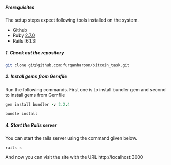 ##### Prerequisites

The setup steps expect following tools installed on the system.

- Github
- Ruby [2.7.0](https://github.com/furqanharoon/bitcoin_task/blob/master/.ruby-version#L1)
- Rails [6.1.3]

##### 1. Check out the repository

```bash
git clone git@github.com:furqanharoon/bitcoin_task.git
```


##### 2. Install gems from Gemfile

Run the following commands. First one is to install bundler gem and second to install gems from Gemfile

```ruby
gem install bundler -v 2.2.4
```
```ruby
bundle install
```

##### 4. Start the Rails server

You can start the rails server using the command given below.

```ruby
rails s
```

And now you can visit the site with the URL http://localhost:3000
